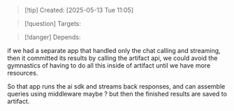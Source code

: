 
>[!tip] Created: [2025-05-13 Tue 11:05]

>[!question] Targets: 

>[!danger] Depends: 

if we had a separate app that handled only the chat calling and streaming, then it committed its results by calling the artifact api, we could avoid the gymnastics of having to do all this inside of artifact until we have more resources.

So that app runs the ai sdk and streams back responses, and can assemble queries using middleware maybe ? but then the finished results are saved to artifact.
